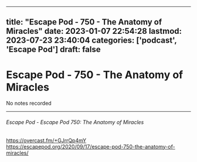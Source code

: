 
---
title: "Escape Pod - 750 - The Anatomy of Miracles"
date: 2023-01-07 22:54:28
lastmod: 2023-07-23 23:40:04
categories: ['podcast', 'Escape Pod']
draft: false
---


# Escape Pod - 750 - The Anatomy of Miracles

No notes recorded

- - -
###### Escape Pod - Escape Pod 750: The Anatomy of Miracles

https://overcast.fm/+GJrrQp4mY  
https://escapepod.org/2020/09/17/escape-pod-750-the-anatomy-of-miracles/

<!-- #public #podcast #Escape Pod# -->

<!-- {BearID:071D993F-EFA5-4CC6-B446-9458664A9FD3-28016-00002D97CF03B98E} -->

